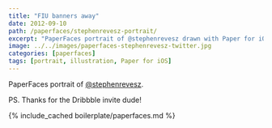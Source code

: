 ```yaml
---
title: "FIU banners away"
date: 2012-09-10
path: /paperfaces/stephenrevesz-portrait/
excerpt: "PaperFaces portrait of @stephenrevesz drawn with Paper for iOS on an iPad."
image: ../../images/paperfaces-stephenrevesz-twitter.jpg
categories: [paperfaces]
tags: [portrait, illustration, Paper for iOS]
---
```


PaperFaces portrait of [@stephenrevesz](https://twitter.com/stephenrevesz).

PS. Thanks for the Dribbble invite dude!

{% include_cached boilerplate/paperfaces.md %}
